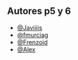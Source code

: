 ## Autores p5 y 6
- [@Javiiiis](https://www.github.com/Javiiiis)
- [@fmurciag](https://www.github.com/fmurciag)
- [@Frenzoid](https://github.com/Frenzoid)
- [@Alex](https://github.com/Alex1yese)

